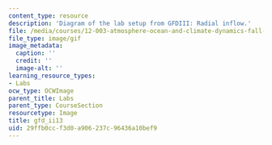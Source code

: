 ```yaml
---
content_type: resource
description: 'Diagram of the lab setup from GFDIII: Radial inflow.'
file: /media/courses/12-003-atmosphere-ocean-and-climate-dynamics-fall-2008/29ffb0ccf3d0a906237c96436a10bef9_gfd_ii13.gif
file_type: image/gif
image_metadata:
  caption: ''
  credit: ''
  image-alt: ''
learning_resource_types:
- Labs
ocw_type: OCWImage
parent_title: Labs
parent_type: CourseSection
resourcetype: Image
title: gfd_ii13
uid: 29ffb0cc-f3d0-a906-237c-96436a10bef9
---
```

